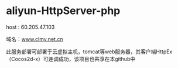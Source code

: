 # aliyun-HttpServer-php
host : 60.205.47.103

域名：www.clmy.net.cn

此服务部署可部署于云虚拟主机，tomcat等web服务器，其客户端HttpEx（Cocos2d-x）可连调成功，该项目也共享在本github中
